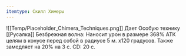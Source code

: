 ```yaml
---
itemtype: Скилл Химеры
---
```

![[Temp/Placeholder_Chimera_Techniques.png]]
Дает Особую технику [[Русалка]] Безбрежная волна: Наносит урон в размере 368% АТК целям в конусе перед собой в радиусе 5 м. х120 градусов. Также замедляет на 20% на 3 с. CD: 20 с.
